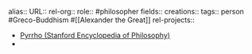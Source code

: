 alias::
URL::
rel-org::
role:: #philosopher 
fields::
creations:: 
tags:: person #Greco-Buddhism #[[Alexander the Great]] 
rel-projects::


- [Pyrrho (Stanford Encyclopedia of Philosophy)](https://plato.stanford.edu/entries/pyrrho/)
-
